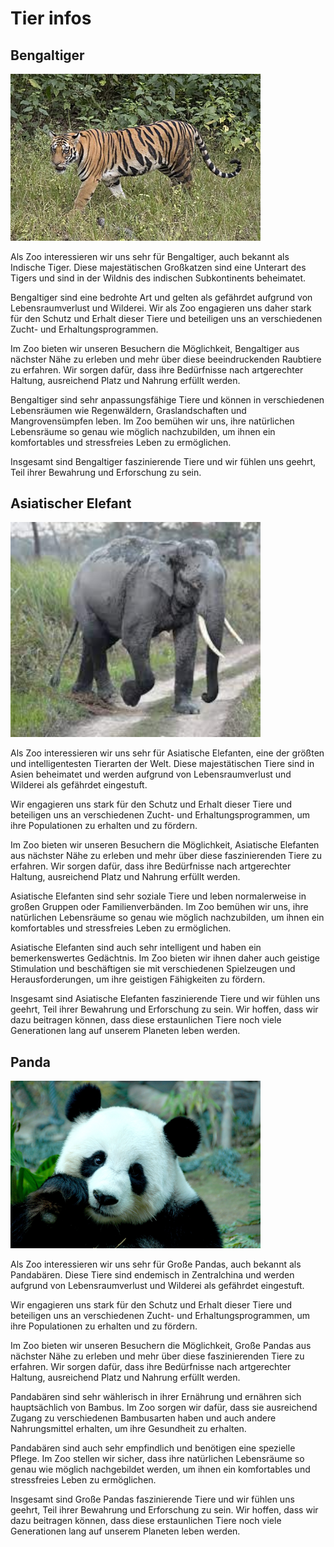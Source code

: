 # Tier infos

## Bengaltiger
<img src="./Bengaltieger.jpg" width="400px"/>

Als Zoo interessieren wir uns sehr für Bengaltiger, auch bekannt als Indische Tiger. Diese majestätischen Großkatzen sind eine Unterart des Tigers und sind in der Wildnis des indischen Subkontinents beheimatet.

Bengaltiger sind eine bedrohte Art und gelten als gefährdet aufgrund von Lebensraumverlust und Wilderei. Wir als Zoo engagieren uns daher stark für den Schutz und Erhalt dieser Tiere und beteiligen uns an verschiedenen Zucht- und Erhaltungsprogrammen.

Im Zoo bieten wir unseren Besuchern die Möglichkeit, Bengaltiger aus nächster Nähe zu erleben und mehr über diese beeindruckenden Raubtiere zu erfahren. Wir sorgen dafür, dass ihre Bedürfnisse nach artgerechter Haltung, ausreichend Platz und Nahrung erfüllt werden.

Bengaltiger sind sehr anpassungsfähige Tiere und können in verschiedenen Lebensräumen wie Regenwäldern, Graslandschaften und Mangrovensümpfen leben. Im Zoo bemühen wir uns, ihre natürlichen Lebensräume so genau wie möglich nachzubilden, um ihnen ein komfortables und stressfreies Leben zu ermöglichen.

Insgesamt sind Bengaltiger faszinierende Tiere und wir fühlen uns geehrt, Teil ihrer Bewahrung und Erforschung zu sein.

## Asiatischer Elefant

<img src="./Asiatischer_Elefant.jpg" width="400px"/>

Als Zoo interessieren wir uns sehr für Asiatische Elefanten, eine der größten und intelligentesten Tierarten der Welt. Diese majestätischen Tiere sind in Asien beheimatet und werden aufgrund von Lebensraumverlust und Wilderei als gefährdet eingestuft.

Wir engagieren uns stark für den Schutz und Erhalt dieser Tiere und beteiligen uns an verschiedenen Zucht- und Erhaltungsprogrammen, um ihre Populationen zu erhalten und zu fördern.

Im Zoo bieten wir unseren Besuchern die Möglichkeit, Asiatische Elefanten aus nächster Nähe zu erleben und mehr über diese faszinierenden Tiere zu erfahren. Wir sorgen dafür, dass ihre Bedürfnisse nach artgerechter Haltung, ausreichend Platz und Nahrung erfüllt werden.

Asiatische Elefanten sind sehr soziale Tiere und leben normalerweise in großen Gruppen oder Familienverbänden. Im Zoo bemühen wir uns, ihre natürlichen Lebensräume so genau wie möglich nachzubilden, um ihnen ein komfortables und stressfreies Leben zu ermöglichen.

Asiatische Elefanten sind auch sehr intelligent und haben ein bemerkenswertes Gedächtnis. Im Zoo bieten wir ihnen daher auch geistige Stimulation und beschäftigen sie mit verschiedenen Spielzeugen und Herausforderungen, um ihre geistigen Fähigkeiten zu fördern.

Insgesamt sind Asiatische Elefanten faszinierende Tiere und wir fühlen uns geehrt, Teil ihrer Bewahrung und Erforschung zu sein. Wir hoffen, dass wir dazu beitragen können, dass diese erstaunlichen Tiere noch viele Generationen lang auf unserem Planeten leben werden.

## Panda 
<img src="./Panda.jpg" width="400px">

Als Zoo interessieren wir uns sehr für Große Pandas, auch bekannt als Pandabären. Diese Tiere sind endemisch in Zentralchina und werden aufgrund von Lebensraumverlust und Wilderei als gefährdet eingestuft.

Wir engagieren uns stark für den Schutz und Erhalt dieser Tiere und beteiligen uns an verschiedenen Zucht- und Erhaltungsprogrammen, um ihre Populationen zu erhalten und zu fördern.

Im Zoo bieten wir unseren Besuchern die Möglichkeit, Große Pandas aus nächster Nähe zu erleben und mehr über diese faszinierenden Tiere zu erfahren. Wir sorgen dafür, dass ihre Bedürfnisse nach artgerechter Haltung, ausreichend Platz und Nahrung erfüllt werden.

Pandabären sind sehr wählerisch in ihrer Ernährung und ernähren sich hauptsächlich von Bambus. Im Zoo sorgen wir dafür, dass sie ausreichend Zugang zu verschiedenen Bambusarten haben und auch andere Nahrungsmittel erhalten, um ihre Gesundheit zu erhalten.

Pandabären sind auch sehr empfindlich und benötigen eine spezielle Pflege. Im Zoo stellen wir sicher, dass ihre natürlichen Lebensräume so genau wie möglich nachgebildet werden, um ihnen ein komfortables und stressfreies Leben zu ermöglichen.

Insgesamt sind Große Pandas faszinierende Tiere und wir fühlen uns geehrt, Teil ihrer Bewahrung und Erforschung zu sein. Wir hoffen, dass wir dazu beitragen können, dass diese erstaunlichen Tiere noch viele Generationen lang auf unserem Planeten leben werden.

